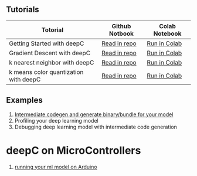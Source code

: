 ## Tutorials

Totorial       | Github Notbook | Colab Notebook
---------------|----------------|---------------
Getting Started with deepC | [Read in repo](Getting_Started_With_deepC.ipynb) | [Run in Colab](https://colab.research.google.com/drive/1rWeZxyww1SksYi-kPJ44CSoFlOZxI5xm)
Gradient Descent with deepC | [Read in repo](Gradient_Descent_With_DeepC.ipynb) | [Run in Colab](https://colab.research.google.com/drive/1a6kmnGs8McbRs4W4nOR_x-N-HKlr2rkc)
k nearest neighbor with deepC | [Read in repo](KNN_with_DeepC.ipynb) | [Run in Colab](https://colab.research.google.com/drive/1aDY1js6m1-_WqC0KAWxEbO3eae_RzUhQ)
k means color quantization with deepC | [Read in repo](KMeansImageColorQuantization.ipynb) | [Run in Colab](https://colab.research.google.com/drive/1VSVmCMj-HPAMRo4t11bVqcn-I4DE9ecg) 

## Examples

1. [Intermediate codegen and generate binary/bundle for your model](../../master/test/compiler/mnist/README.md)
1. Profiling your deep learning model
1. Debugging deep learning model with intermediate code generation

# deepC on MicroControllers

1. [running your ml model on Arduino](deepC_on_Arduino.md)
